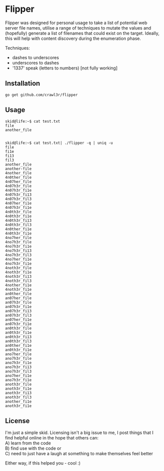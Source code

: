 # Flipper
  
Flipper was designed for personal usage to take a list of potential web server file names, utilise a range of techniques to mutate the values and (hopefully) generate a list of filenames that could exist on the target. Ideally, this will help with content discovery during the enumeration phase.  

Techniques:  
* dashes to underscores
* underscores to dashes
* '1337' speak (letters to numbers) [not fully working]
  
## Installation  
  
```
go get github.com/crawl3r/flipper    
```
  
## Usage  
  
```
skid@life:~$ cat test.txt 
file
another_file


skid@life:~$ cat test.txt| ./flipper -q | uniq -u
file
fi1e
fi13
fil3
another_file
another-file
4nother_file
4n0ther_file
4n07her_file
4n07h3r_file
4n07h3r_fi1e
4n07h3r_fi13
4n07h3r_fil3
4n07her_fi1e
4n07h3r_fi1e
4n0th3r_file
4n0th3r_fi1e
4n0th3r_fi13
4n0th3r_fil3
4n0ther_fi1e
4n0th3r_fi1e
4no7her_file
4no7h3r_file
4no7h3r_fi1e
4no7h3r_fi13
4no7h3r_fil3
4no7her_fi1e
4no7h3r_fi1e
4noth3r_file
4noth3r_fi1e
4noth3r_fi13
4noth3r_fil3
4nother_fi1e
4noth3r_fi1e
an0ther_file
an07her_file
an07h3r_file
an07h3r_fi1e
an07h3r_fi13
an07h3r_fil3
an07her_fi1e
an07h3r_fi1e
an0th3r_file
an0th3r_fi1e
an0th3r_fi13
an0th3r_fil3
an0ther_fi1e
an0th3r_fi1e
ano7her_file
ano7h3r_file
ano7h3r_fi1e
ano7h3r_fi13
ano7h3r_fil3
ano7her_fi1e
ano7h3r_fi1e
anoth3r_file
anoth3r_fi1e
anoth3r_fi13
anoth3r_fil3
another_fi1e
anoth3r_fi1e 
```
  
## License  
  
I'm just a simple skid. Licensing isn't a big issue to me, I post things that I find helpful online in the hope that others can:  
A) learn from the code  
B) find use with the code or  
C) need to just have a laugh at something to make themselves feel better  
  
Either way, if this helped you - cool :)  
